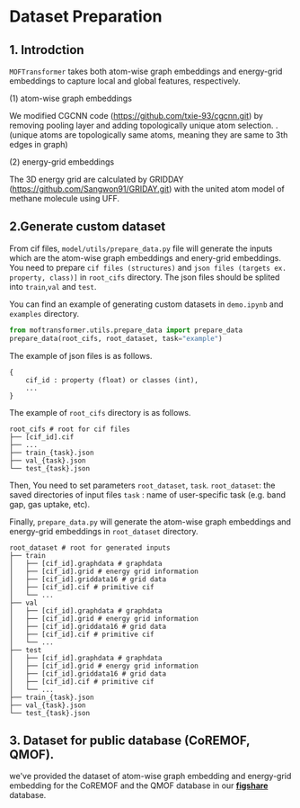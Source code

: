 # Dataset Preparation

## 1. Introdction

`MOFTransformer` takes both atom-wise graph embeddings and energy-grid embeddings to capture local and global features,
respectively.

(1) atom-wise graph embeddings

We modified CGCNN code (https://github.com/txie-93/cgcnn.git) by removing pooling layer and adding topologically unique
atom selection. .
(unique atoms are topologically same atoms, meaning they are same to 3th edges in graph)

(2) energy-grid embeddings

The 3D energy grid are calculated by GRIDDAY (https://github.com/Sangwon91/GRIDAY.git) with the united atom model of
methane molecule using UFF.

## 2.Generate custom dataset

From cif files, `model/utils/prepare_data.py` file will generate the inputs which are the atom-wise graph embeddings and
enery-grid embeddings.
You need to prepare `cif files (structures)` and `json files (targets ex. property, class)]` in `root_cifs` directory.
The json files should be splited into `train`,`val` and `test`.

You can find an example of generating custom datasets in `demo.ipynb` and `examples` directory.

```python
from moftransformer.utils.prepare_data import prepare_data
prepare_data(root_cifs, root_dataset, task="example") 
```

The example of json files is as follows.

```
{ 
    cif_id : property (float) or classes (int),
    ...
}
```

The example of `root_cifs` directory is as follows.

    root_cifs # root for cif files
    ├── [cif_id].cif
    ├── ...
    ├── train_{task}.json
    ├── val_{task}.json
    └── test_{task}.json

Then, You need to set parameters `root_dataset`, `task`.
`root_dataset`: the saved directories of input files
`task` : name of user-specific task (e.g. band gap, gas uptake, etc).

Finally, `prepare_data.py` will generate the atom-wise graph embeddings and energy-grid embeddings in `root_dataset`
directory.

    root_dataset # root for generated inputs 
    ├── train
    │   ├── [cif_id].graphdata # graphdata
    │   ├── [cif_id].grid # energy grid information
    │   ├── [cif_id].griddata16 # grid data
    │   ├── [cif_id].cif # primitive cif
    │   └── ...
    ├── val
    │   ├── [cif_id].graphdata # graphdata
    │   ├── [cif_id].grid # energy grid information
    │   ├── [cif_id].griddata16 # grid data
    │   ├── [cif_id].cif # primitive cif
    │   └── ...
    ├── test    
    │   ├── [cif_id].graphdata # graphdata
    │   ├── [cif_id].grid # energy grid information
    │   ├── [cif_id].griddata16 # grid data
    │   ├── [cif_id].cif # primitive cif
    │   └── ...
    ├── train_{task}.json
    ├── val_{task}.json
    └── test_{task}.json

## 3. Dataset for public database (CoREMOF, QMOF).

we've provided the dataset of atom-wise graph embedding and energy-grid embedding for the CoREMOF and the QMOF database
in our [**figshare**](https://figshare.com/articles/dataset/MOFTransformer/21155506) database.

